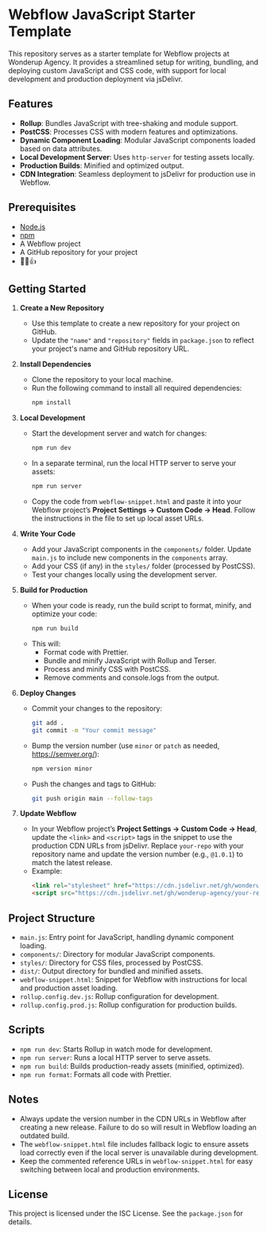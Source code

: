 # Webflow JavaScript Starter Template

This repository serves as a starter template for Webflow projects at Wonderup Agency. It provides a streamlined setup for writing, bundling, and deploying custom JavaScript and CSS code, with support for local development and production deployment via jsDelivr.

## Features
- **Rollup**: Bundles JavaScript with tree-shaking and module support.
- **PostCSS**: Processes CSS with modern features and optimizations.
- **Dynamic Component Loading**: Modular JavaScript components loaded based on data attributes.
- **Local Development Server**: Uses `http-server` for testing assets locally.
- **Production Builds**: Minified and optimized output.
- **CDN Integration**: Seamless deployment to jsDelivr for production use in Webflow.

## Prerequisites
- [Node.js](https://nodejs.org/)
- [npm](https://www.npmjs.com/)
- A Webflow project
- A GitHub repository for your project
- 🧉😎👍

## Getting Started

1. **Create a New Repository**
   - Use this template to create a new repository for your project on GitHub.
   - Update the `"name"` and `"repository"` fields in `package.json` to reflect your project's name and GitHub repository URL.

2. **Install Dependencies**
   - Clone the repository to your local machine.
   - Run the following command to install all required dependencies:
     ```bash
     npm install
     ```

3. **Local Development**
   - Start the development server and watch for changes:
     ```bash
     npm run dev
     ```
   - In a separate terminal, run the local HTTP server to serve your assets:
     ```bash
     npm run server
     ```
   - Copy the code from `webflow-snippet.html` and paste it into your Webflow project’s **Project Settings → Custom Code → Head**. Follow the instructions in the file to set up local asset URLs.

4. **Write Your Code**
   - Add your JavaScript components in the `components/` folder. Update `main.js` to include new components in the `components` array.
   - Add your CSS (if any) in the `styles/` folder (processed by PostCSS).
   - Test your changes locally using the development server.

5. **Build for Production**
   - When your code is ready, run the build script to format, minify, and optimize your code:
     ```bash
     npm run build
     ```
   - This will:
     - Format code with Prettier.
     - Bundle and minify JavaScript with Rollup and Terser.
     - Process and minify CSS with PostCSS.
     - Remove comments and console.logs from the output.

6. **Deploy Changes**
   - Commit your changes to the repository:
     ```bash
     git add .
     git commit -m "Your commit message"
     ```
   - Bump the version number (use `minor` or `patch` as needed, https://semver.org/):
     ```bash
     npm version minor
     ```
   - Push the changes and tags to GitHub:
     ```bash
     git push origin main --follow-tags
     ```

7. **Update Webflow**
   - In your Webflow project’s **Project Settings → Custom Code → Head**, update the `<link>` and `<script>` tags in the snippet to use the production CDN URLs from jsDelivr. Replace `your-repo` with your repository name and update the version number (e.g., `@1.0.1`) to match the latest release.
   - Example:
     ```html
     <link rel="stylesheet" href="https://cdn.jsdelivr.net/gh/wonderup-agency/your-repo@1.0.1/dist/styles.css">
     <script src="https://cdn.jsdelivr.net/gh/wonderup-agency/your-repo@1.0.1/dist/main.js" defer></script>
     ```

## Project Structure
- `main.js`: Entry point for JavaScript, handling dynamic component loading.
- `components/`: Directory for modular JavaScript components.
- `styles/`: Directory for CSS files, processed by PostCSS.
- `dist/`: Output directory for bundled and minified assets.
- `webflow-snippet.html`: Snippet for Webflow with instructions for local and production asset loading.
- `rollup.config.dev.js`: Rollup configuration for development.
- `rollup.config.prod.js`: Rollup configuration for production builds.

## Scripts
- `npm run dev`: Starts Rollup in watch mode for development.
- `npm run server`: Runs a local HTTP server to serve assets.
- `npm run build`: Builds production-ready assets (minified, optimized).
- `npm run format`: Formats all code with Prettier.

## Notes
- Always update the version number in the CDN URLs in Webflow after creating a new release. Failure to do so will result in Webflow loading an outdated build.
- The `webflow-snippet.html` file includes fallback logic to ensure assets load correctly even if the local server is unavailable during development.
- Keep the commented reference URLs in `webflow-snippet.html` for easy switching between local and production environments.

## License
This project is licensed under the ISC License. See the `package.json` for details.